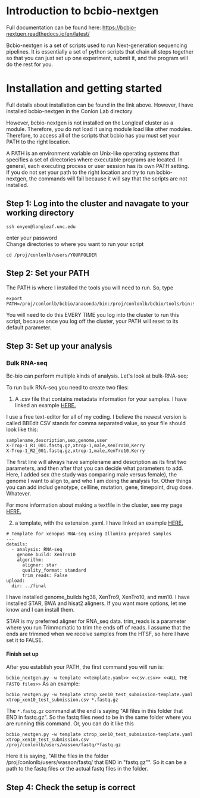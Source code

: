# Introduction to bcbio-nextgen
Full documentation can be found here:
https://bcbio-nextgen.readthedocs.io/en/latest/

Bcbio-nextgen is a set of scripts used to run Next-generation sequencing pipelines. It is essentially a set of python scripts that chain all steps together so that you can just set up one experiment, submit it, and the program will do the rest for you.

# Installation and getting started
Full details about installation can be found in the link above. However, I have installed bcbio-nextgen in the Conlon Lab directory

However, bcbio-nextgen is not installed on the Longleaf cluster as a module. Therefore, you do not load it using module load like other modules. Therefore, to access all of the scripts that bcbio has you must set your PATH to the right location.

A PATH is an environment variable on Unix-like operating systems that specifies a set of directories where executable programs are located. In general, each executing process or user session has its own PATH setting. If you do not set your path to the right location and try to run bcbio-nextgen, the commands will fail because it will say that the scripts are not installed. 

## Step 1: Log into the cluster and navagate to your working directory
```
ssh onyen@longleaf.unc.edu
```
enter your password
<br>
Change directories to where you want to run your script
```
cd /proj/conlonlb/users/YOURFOLDER
```
## Step 2: Set your PATH
The PATH is where I installed the tools you will need to run. So, type
```
export PATH=/proj/conlonlb/bcbio/anaconda/bin:/proj/conlonlb/bcbio/tools/bin:$PATH
```
You will need to do this EVERY TIME you log into the cluster to run this script, because once you log off the cluster, your PATH will reset to its default parameter. 

## Step 3: Set up your analysis
### Bulk RNA-seq
Bc-bio can perform multiple kinds of analysis. Let's look at bulk-RNA-seq:

To run bulk RNA-seq you need to create two files:
1) A .csv file that contains metadata information for your samples. I have linked an example [HERE.](https://github.com/drlaurenwasson/Compute_Clustering/blob/master/bcbio-nextgen/xtrop_xen10_test_submission.csv)

I use a free text-editor for all of my coding. I believe the newest version is called BBEdit
CSV stands for comma separated value, so your file should look like this:

```
samplename,description,sex,genome,user
X-Trop-1_R1_001.fastq.gz,xtrop-1,male,XenTro10,Kerry
X-Trop-1_R2_001.fastq.gz,xtrop-1,male,XenTro10,Kerry
```

The first line will always have samplename and description as its first two parameters, and then after that you can decide what parameters to add. Here, I added sex (the study was comparing male versus female), the genome I want to align to, and who I am doing the analysis for. Other things you can add includ genotype, cellline, mutation, gene, timepoint, drug dose. Whatever.

For more information about making a textfile in the cluster, see my page [HERE.](https://github.com/drlaurenwasson/Compute_Clustering/blob/master/04-Making%20text%20files%20via%20command%20line.md)

2. a template, with the extension .yaml. I have linked an example [HERE.](https://github.com/drlaurenwasson/Compute_Clustering/blob/master/bcbio-nextgen/xtrop_xen10_test_submission-template.yaml)

```
# Template for xenopus RNA-seq using Illumina prepared samples
---
details:
  - analysis: RNA-seq
    genome_build: XenTro10
    algorithm:
      aligner: star
      quality_format: standard
      trim_reads: False
upload:
  dir: ../final
```

I have installed genome_builds hg38, XenTro9, XenTro10, and mm10. I have installed STAR, BWA and hisat2 aligners. If you want more options, let me know and I can install them. 

STAR is my preferred aligner for RNA_seq data. trim_reads is a parameter where you run Trimmomatic to trim the ends off of reads. I assume that the ends are trimmed when we receive samples from the HTSF, so here I have set it to FALSE. 

#### Finish set up
After you establish your PATH, the first command you will run is: 

```bcbio_nextgen.py -w template <<template.yaml>> <<csv.csv>> <<ALL THE FASTQ files>>```
As an example: 
```
bcbio_nextgen.py -w template xtrop_xen10_test_submission-template.yaml xtrop_xen10_test_submission.csv *.fastq.gz
```
The ```*.fastq.gz``` command at the end is saying "All files in this folder that END in fastq.gz". So the fastq files need to be in the same folder where you are running this command. Or, you can do it like this 

```
bcbio_nextgen.py -w template xtrop_xen10_test_submission-template.yaml xtrop_xen10_test_submission.csv /proj/conlonlb/users/wasson/fastq/*fastq.gz
```
Here it is saying, "All the files in the folder /proj/conlonlb/users/wasson/fastq/ that END in "fastq.gz"". So it can be a path to the fastq files or the actual fastq files in the folder. 

## Step 4: Check the setup is correct


